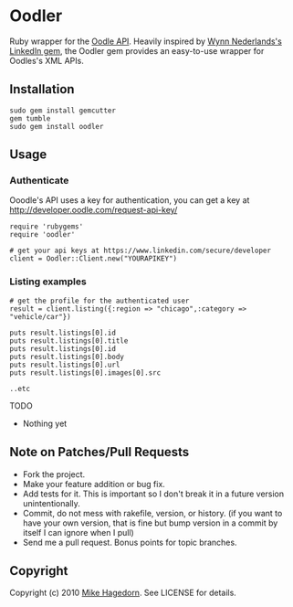 # Oodler

Ruby wrapper for the [Oodle API](http://developer.oodle.com). Heavily inspired by [Wynn Nederlands's](http://github.com/pengwynn) [LinkedIn gem](http://github.com/pengwynn/linkedin), the Oodler gem provides an easy-to-use wrapper for Oodles's XML APIs.

## Installation

    sudo gem install gemcutter
    gem tumble
    sudo gem install oodler
    
## Usage

### Authenticate

Ooodle's API uses  a key for authentication, you can get a key at http://developer.oodle.com/request-api-key/

    require 'rubygems'
    require 'oodler'

    # get your api keys at https://www.linkedin.com/secure/developer
    client = Oodler::Client.new("YOURAPIKEY")

### Listing examples

    # get the profile for the authenticated user
    result = client.listing({:region => "chicago",:category => "vehicle/car"})

    puts result.listings[0].id
    puts result.listings[0].title
    puts result.listings[0].id
    puts result.listings[0].body
    puts result.listings[0].url
    puts result.listings[0].images[0].src

    ..etc


    


 TODO

* Nothing yet

## Note on Patches/Pull Requests
 
* Fork the project.
* Make your feature addition or bug fix.
* Add tests for it. This is important so I don't break it in a
  future version unintentionally.
* Commit, do not mess with rakefile, version, or history.
  (if you want to have your own version, that is fine but
   bump version in a commit by itself I can ignore when I pull)
* Send me a pull request. Bonus points for topic branches.

## Copyright

Copyright (c) 2010 [Mike Hagedorn](http://silverchairsolutions.com). See LICENSE for details.
